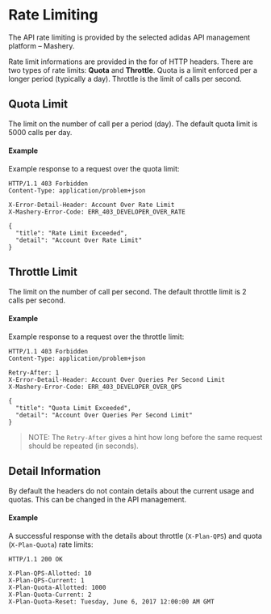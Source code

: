 # Rate Limiting
The API rate limiting is provided by the selected adidas API management platform – Mashery. 

Rate limit informations are provided in the for of HTTP headers. There are two types of rate limits: **Quota** and **Throttle**. Quota is a limit enforced per a longer period (typically a day). Throttle is the limit of calls per second. 

## Quota Limit
The limit on the number of call per a period (day). The default quota limit is 5000 calls per day. 

#### Example 
Example response to a request over the quota limit: 

```
HTTP/1.1 403 Forbidden
Content-Type: application/problem+json

X-Error-Detail-Header: Account Over Rate Limit
X-Mashery-Error-Code: ERR_403_DEVELOPER_OVER_RATE

{
  "title": "Rate Limit Exceeded",
  "detail": "Account Over Rate Limit"
}

```

## Throttle Limit
The limit on the number of call per second. The default throttle limit is 2 calls per second. 

#### Example
Example response to a request over the throttle limit:

```
HTTP/1.1 403 Forbidden
Content-Type: application/problem+json

Retry-After: 1
X-Error-Detail-Header: Account Over Queries Per Second Limit
X-Mashery-Error-Code: ERR_403_DEVELOPER_OVER_QPS

{
  "title": "Quota Limit Exceeded",
  "detail": "Account Over Queries Per Second Limit"
}
```

> NOTE: The `Retry-After` gives a hint how long before the same request should be repeated (in seconds).


## Detail Information

By default the headers do not contain details about the current usage and quotas. This can be changed in the API management.

#### Example
A successful response with the details about throttle (`X-Plan-QPS`) and quota (`X-Plan-Quota`) rate limits:

```
HTTP/1.1 200 OK

X-Plan-QPS-Allotted: 10
X-Plan-QPS-Current: 1
X-Plan-Quota-Allotted: 1000
X-Plan-Quota-Current: 2
X-Plan-Quota-Reset: Tuesday, June 6, 2017 12:00:00 AM GMT
```
  



